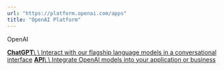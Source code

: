 ```yaml
---
url: "https://platform.openai.com/apps"
title: "OpenAI Platform"
---
```


OpenAI

[**ChatGPT**\\
\\
Interact with our flagship language models in a conversational interface](https://chatgpt.com/auth/login) [**API**\\
\\
Integrate OpenAI models into your application or business](https://platform.openai.com/)